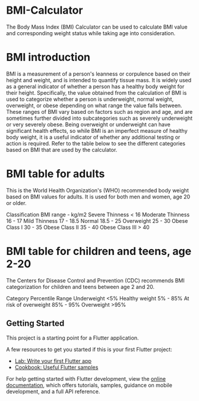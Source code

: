 # BMI-Calculator

The Body Mass Index (BMI) Calculator can be used to calculate BMI value and corresponding weight status while taking age into consideration.

# BMI introduction

BMI is a measurement of a person's leanness or corpulence based on their height and weight, and is intended to quantify tissue mass. It is widely used as a general indicator of whether a person has a healthy body weight for their height. Specifically, the value obtained from the calculation of BMI is used to categorize whether a person is underweight, normal weight, overweight, or obese depending on what range the value falls between. These ranges of BMI vary based on factors such as region and age, and are sometimes further divided into subcategories such as severely underweight or very severely obese. Being overweight or underweight can have significant health effects, so while BMI is an imperfect measure of healthy body weight, it is a useful indicator of whether any additional testing or action is required. Refer to the table below to see the different categories based on BMI that are used by the calculator.

# BMI table for adults
This is the World Health Organization's (WHO) recommended body weight based on BMI values for adults. It is used for both men and women, age 20 or older.

Classification	            BMI range - kg/m2
Severe Thinness	                   < 16
Moderate Thinness	               16 - 17
Mild Thinness	                   17 - 18.5
Normal	                         18.5 - 25
Overweight	                      25 - 30
Obese Class I	                    30 - 35
Obese Class II	                  35 - 40
Obese Class III	                   > 40

# BMI table for children and teens, age 2-20
The Centers for Disease Control and Prevention (CDC) recommends BMI categorization for children and teens between age 2 and 20.

Category	                 Percentile Range
Underweight	                     <5%
Healthy weight	               5% - 85%
At risk of overweight	         85% - 95%
Overweight	                      >95%

## Getting Started

This project is a starting point for a Flutter application.

A few resources to get you started if this is your first Flutter project:

- [Lab: Write your first Flutter app](https://docs.flutter.dev/get-started/codelab)
- [Cookbook: Useful Flutter samples](https://docs.flutter.dev/cookbook)

For help getting started with Flutter development, view the
[online documentation](https://docs.flutter.dev/), which offers tutorials,
samples, guidance on mobile development, and a full API reference.
